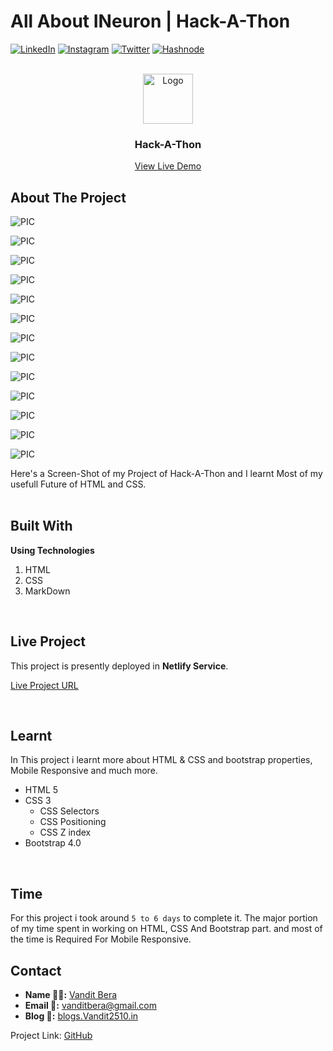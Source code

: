 <!-- Intro -->
# All About INeuron | Hack-A-Thon

<!-- Social Links -->
[![LinkedIn][linkedin-shield]][linkedin-url]
[![Instagram][instagram-shield]][instagram-url]
[![Twitter][twitter-shield]][twitter-url]
[![Hashnode][hashnode-shield]][hashnode-url]

<!-- PROJECT LOGO -->
<br/>
<div align="center">
  <a href="https://github.com/vandit-bera">
    <img src="https://learncodeonline.in/mascot.png" alt="Logo" width="80">
  </a>

<h3 align="center">Hack-A-Thon</h3>

  <p align="center">   
    <a href="">View Live Demo</a>
  </p>
</div>

<!-- ABOUT THE PROJECT -->

## About The Project

![PIC](./screen-shots/page-1.png)

![PIC](./screen-shots/page-2.png)

![PIC](./screen-shots/page-3.png)

![PIC](./screen-shots/page-4.png)

![PIC](./screen-shots/page-5.png)

![PIC](./screen-shots/page-6.png)

![PIC](./screen-shots/page-7.png)

![PIC](./screen-shots/page-8.png)

![PIC](./screen-shots/page-9.png)

![PIC](./screen-shots/page-10.png)

![PIC](./screen-shots/page-11.png)

![PIC](./screen-shots/page-12.png)

![PIC](./screen-shots/page-13.png)





Here's a Screen-Shot of my Project of Hack-A-Thon and I learnt Most of my usefull Future of HTML and CSS.
<br>
<br>

## Built With

**Using Technologies**

1. HTML
2. CSS
3. MarkDown


<br>

## Live Project

This project is presently deployed in **Netlify Service**.



[Live Project URL]()
<br>


<!-- LEARNT -->
<br>

## Learnt
In This project i learnt more about HTML & CSS and bootstrap properties, Mobile Responsive and much more.
- HTML 5
- CSS 3
  - CSS Selectors
  - CSS Positioning
  - CSS Z index
- Bootstrap 4.0
<!-- NOTE -->
<br>

## Time

For this project i took around `5 to 6 days` to complete it. The major portion of my time spent in working on HTML, CSS And Bootstrap part. and most of the time is Required For Mobile Responsive.
<br>



<!-- CONTACT -->

## Contact

- **Name 👨‍💻:** [Vandit Bera](https://github.com/vandit-bera)
- **Email 📧:** [vanditbera@gmail.com](mailto:vanditbera@gmail.com)
- **Blog 📝:** [blogs.Vandit2510.in](https://vandit-bera.hashnode.dev/)

Project Link: [GitHub]()


<!-- Linkedin -->

[linkedin-shield]: https://img.shields.io/badge/-LinkedIn-black.svg?style=for-the-badge&logo=linkedin&colorB=0B5FBB
[linkedin-url]: https://www.linkedin.com/in/vandit-bera-4a0b02221/

<!-- Instagram -->

[instagram-shield]: https://img.shields.io/badge/Instagram-%23E4405F.svg?style=for-the-badge&logo=Instagram&logoColor=white
[instagram-url]: https://instagram.com/vandit.bera

<!-- Twitter -->

[twitter-shield]: https://img.shields.io/badge/Twitter-%231DA1F2.svg?style=for-the-badge&logo=Twitter&logoColor=white
[twitter-url]: https://twitter.com/vandit_bera_

<!-- Hashnode -->

[hashnode-shield]: https://img.shields.io/badge/Hashnode-2962FF?style=for-the-badge&logo=hashnode&logoColor=white
[hashnode-url]: https://vandit-bera.hashnode.dev/
